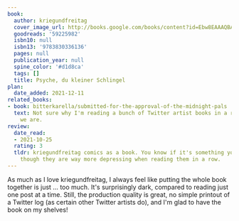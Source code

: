 ```yaml
---
book:
  author: kriegundfreitag
  cover_image_url: http://books.google.com/books/content?id=Ebw8EAAAQBAJ&printsec=frontcover&img=1&zoom=1&source=gbs_api
  goodreads: '59225982'
  isbn10: null
  isbn13: '9783830336136'
  pages: null
  publication_year: null
  spine_color: '#d1d8ca'
  tags: []
  title: Psyche, du kleiner Schlingel
plan:
  date_added: 2021-12-11
related_books:
- book: bitterkarella/submitted-for-the-approval-of-the-midnight-pals
  text: Not sure why I'm reading a bunch of Twitter artist books in a row, but here
    we are.
review:
  date_read:
  - 2021-10-25
  rating: 3
  tldr: kriegundfreitag comics as a book. You know if it's something you'll like –
    though they are way more depressing when reading them in a row.
---
```


As much as I love kriegundfreitag, I always feel like putting the whole book together is just … too much. It's
surprisingly dark, compared to reading just one post at a time. Still, the production quality is great, no simple
printout of a Twitter log (as certain other Twitter artists do), and I'm glad to have the book on my shelves!
